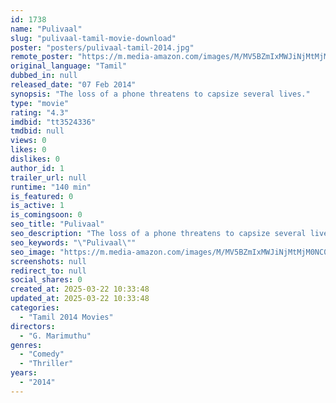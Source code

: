 ```yaml
---
id: 1738
name: "Pulivaal"
slug: "pulivaal-tamil-movie-download"
poster: "posters/pulivaal-tamil-2014.jpg"
remote_poster: "https://m.media-amazon.com/images/M/MV5BZmIxMWJiNjMtMjM0NC00MjViLWFlYWYtNmNmZWY2M2I5Mzk5XkEyXkFqcGdeQXVyMTEzNzg0Mjkx._V1_SX300.jpg"
original_language: "Tamil"
dubbed_in: null
released_date: "07 Feb 2014"
synopsis: "The loss of a phone threatens to capsize several lives."
type: "movie"
rating: "4.3"
imdbid: "tt3524336"
tmdbid: null
views: 0
likes: 0
dislikes: 0
author_id: 1
trailer_url: null
runtime: "140 min"
is_featured: 0
is_active: 1
is_comingsoon: 0
seo_title: "Pulivaal"
seo_description: "The loss of a phone threatens to capsize several lives."
seo_keywords: "\"Pulivaal\""
seo_image: "https://m.media-amazon.com/images/M/MV5BZmIxMWJiNjMtMjM0NC00MjViLWFlYWYtNmNmZWY2M2I5Mzk5XkEyXkFqcGdeQXVyMTEzNzg0Mjkx._V1_SX300.jpg"
screenshots: null
redirect_to: null
social_shares: 0
created_at: 2025-03-22 10:33:48
updated_at: 2025-03-22 10:33:48
categories:
  - "Tamil 2014 Movies"
directors:
  - "G. Marimuthu"
genres:
  - "Comedy"
  - "Thriller"
years:
  - "2014"
---
```

